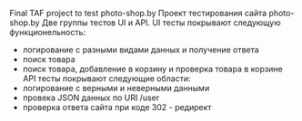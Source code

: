 Final TAF project to test photo-shop.by
Проект тестирования сайта photo-shop.by
Две группы тестов UI и API.
UI тесты покрывают следующую функционельность:
- логирование с разными видами данных и получение ответа
- поиск товара
- поиск товара, добавление в корзину и проверка товара в корзине
API тесты покрывают следующие области:
- логирование с верными и неверными данными
- провека JSON данных по URI /user
- проверка ответа сайта при коде 302 - редирект

